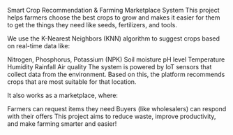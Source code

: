 Smart Crop Recommendation & Farming Marketplace System
This project helps farmers choose the best crops to grow and makes it easier for them to get the things they need like seeds, fertilizers, and tools.

We use the K-Nearest Neighbors (KNN) algorithm to suggest crops based on real-time data like:

Nitrogen, Phosphorus, Potassium (NPK)
Soil moisture
pH level
Temperature
Humidity
Rainfall
Air quality
The system is powered by IoT sensors that collect data from the environment. Based on this, the platform recommends crops that are most suitable for that location.

It also works as a marketplace, where:

Farmers can request items they need
Buyers (like wholesalers) can respond with their offers
This project aims to reduce waste, improve productivity, and make farming smarter and easier!
